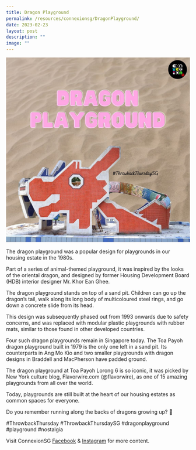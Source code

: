 ```yaml
---
title: Dragon Playground
permalink: /resources/connexionsg/DragonPlayground/
date: 2023-02-23
layout: post
description: ""
image: ""
---
```

![](/images/connexionsg/2023/332764213_958501005568429_685991343749609938_n.png)

The dragon playground was a popular design for playgrounds in our housing estate in the 1980s.

Part of a series of animal-themed playground, it was inspired by the looks of the oriental dragon, and designed by former Housing Development Board (HDB) interior designer Mr. Khor Ean Ghee.

The dragon playground stands on top of a sand pit. Children can go up the dragon’s tail, walk along its long body of multicoloured steel rings, and go down a concrete slide from its head.

This design was subsequently phased out from 1993 onwards due to safety concerns, and was replaced with modular plastic playgrounds with rubber mats, similar to those found in other developed countries.

Four such dragon playgrounds remain in Singapore today. The Toa Payoh dragon playground built in 1979 is the only one left in a sand pit. Its counterparts in Ang Mo Kio and two smaller playgrounds with dragon designs in Braddell and MacPherson have padded ground.

The dragon playground at Toa Payoh Lorong 6 is so iconic, it was picked by New York culture blog, Flavorwire.com (@flavorwire), as one of 15 amazing playgrounds from all over the world.

Today, playgrounds are still built at the heart of our housing estates as common spaces for everyone.

Do you remember running along the backs of dragons growing up? 🐉

#ThrowbackThursday #ThrowbackThursdaySG #dragonplayground #playground #nostalgia

Visit ConnexionSG [Facebook](https://www.facebook.com/ConnexionSG) & [Instagram](https://www.instagram.com/connexionsg/) for more content.